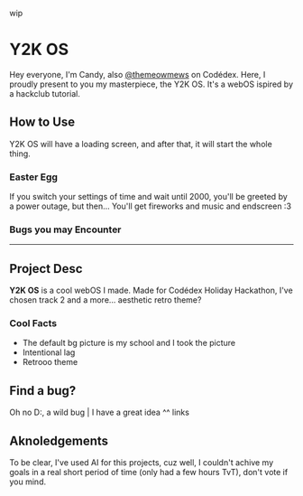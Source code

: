 wip

# Y2K OS
Hey everyone, I'm Candy, also [@themeowmews]() on Codédex. Here, I proudly present to you my masterpiece, the Y2K OS. It's a webOS ispired by a hackclub tutorial.

## How to Use
Y2K OS will have a loading screen, and after that, it will start the whole thing.

### Easter Egg
If you switch your settings of time and wait until 2000, you'll be greeted by a power outage, but then... You'll get fireworks and music and endscreen :3

### Bugs you may Encounter

---

## Project Desc
**Y2K OS** is a cool webOS I made. Made for Codédex Holiday Hackathon, I've chosen track 2 and a more... aesthetic retro theme?

### Cool Facts
- The default bg picture is my school and I took the picture
- Intentional lag
- Retrooo theme

## Find a bug?
Oh no D:, a wild bug | I have a great idea
^^ links

## Aknoledgements
To be clear, I've used AI for this projects, cuz well, I couldn't achive my goals in a real short period of time (only had a few hours TvT), don't vote if you mind.